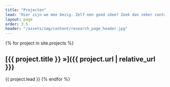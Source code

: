 ```yaml
---
title: "Projecten"
lead: "Hier zijn we mee bezig. Zelf een goed idee? Zoek dan zeker contact!"
layout: page
order: 3.5
header: "/assets/img/content/research_page_header.jpg"
---
```


{% for project in site.projects %}
## [{{ project.title }} &raquo;]({{ project.url | relative_url }})
{{ project.lead }}
{% endfor %}
